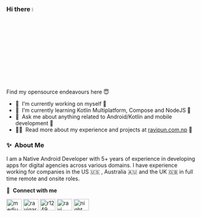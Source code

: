 ### Hi there <a href="https://www.ravipun.com.np/"><img src="https://media.giphy.com/media/hvRJCLFzcasrR4ia7z/giphy.gif" width="5%"></a>
Find my opensource endeavours here 😇

- 🔭 &nbsp;I’m currently working on myself  💯
- 🌱 &nbsp;I’m currently learning Kotlin Multiplatform, Compose and NodeJS  🚀
- 💬 &nbsp;Ask me about anything related to Android/Kotlin and mobile development  🧂
- 👨‍💻 &nbsp;Read more about my experience and projects at [ravipun.com.np](https://www.ravipun.com.np)  🥊

### ✨&nbsp; About Me

I am a Native Android Developer with 5+ years of experience in developing apps for digital agencies across various domains. I have experience working for companies in the US 🇺🇸 , Australia 🇦🇺 and the UK 🇬🇧 in full time remote and onsite roles. 

🔗 &nbsp;**Connect with me**
<p align="left">
<a href="https://medium.com/@cbpmgr" target="blank"><img align="center" src="https://www.svgrepo.com/show/354057/medium-icon.svg" alt="medium" height="30" width="40" /></a>
<!-- <a href="https://dev.to/" target="blank"><img align="center" src="https://cdn.jsdelivr.net/npm/simple-icons@3.0.1/icons/dev-dot-to.svg" alt="dev.to" height="30" width="40" /></a> -->
<a href="https://twitter.com/ravigarbuja" target="blank"><img align="center" src="https://raw.githubusercontent.com/rahuldkjain/github-profile-readme-generator/master/src/images/icons/Social/twitter.svg" alt="ravigarbuja" height="30" width="40" /></a>
<a href="https://linkedin.com/in/r1249" target="blank"><img align="center" src="https://raw.githubusercontent.com/rahuldkjain/github-profile-readme-generator/master/src/images/icons/Social/linked-in-alt.svg" alt="r1249" height="30" width="40" /></a>
<a href="https://stackoverflow.com/users/3283350/ravi" target="blank"><img align="center" src="https://raw.githubusercontent.com/rahuldkjain/github-profile-readme-generator/master/src/images/icons/Social/stack-overflow.svg" alt="ravi" height="30" width="40" /></a>
<a href="https://www.instagram.com/night_owl.07/" target="blank"><img align="center" src="https://raw.githubusercontent.com/rahuldkjain/github-profile-readme-generator/master/src/images/icons/Social/instagram.svg" alt="night_owl.07" height="30" width="40" /></a>

<img alt='analytics' src='https://profile-counter.glitch.me/pfieffer/count.svg' width='0px'>
